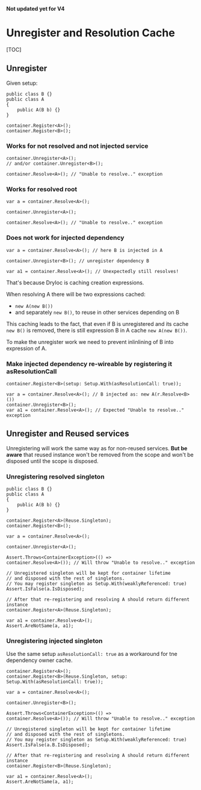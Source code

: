 **Not updated yet for V4**

# Unregister and Resolution Cache

[TOC]

## Unregister

Given setup:

    public class B {}
    public class A 
    {
        public A(B b) {}
    }

    container.Register<A>();
    container.Register<B>();

### Works for not resolved and not injected service

    container.Unregister<A>();
    // and/or container.Unregister<B>();

    container.Resolve<A>(); // "Unable to resolve.." exception

### Works for resolved root

    var a = container.Resolve<A>();

    container.Unregister<A>();

    container.Resolve<A>(); // "Unable to resolve.." exception

### Does not work for injected dependency

    var a = container.Resolve<A>(); // here B is injected in A

    container.Unregister<B>(); // unregister dependency B

    var a1 = container.Resolve<A>(); // Unexpectedly still resolves!

That's because DryIoc is caching creation expressions.

When resolving A there will be two expressions cached:
 
- `new A(new B())`
- and separately `new B()`, to reuse in other services depending on B

This caching leads to the fact, that even if B is unregistered and its cache `new B()` is removed, there is still expression B in A cache `new A(new B())`.

To make the unregister work we need to prevent inlinlining of B into expression of A.

### Make injected dependency re-wireable by registering it asResolutionCall

    container.Register<B>(setup: Setup.With(asResolutionCall: true));
    
    var a = container.Resolve<A>(); // B injected as: new A(r.Resolve<B>())
    container.Unregister<B>();
    var a1 = container.Resolve<A>(); // Expected "Unable to resolve.." exception
    


## Unregister and Reused services

Unregistering will work the same way as for non-reused services. 
__But be aware__ that reused instance won't be removed from the scope and won't be disposed until the scope is disposed.

### Unregistering resolved singleton

    public class B {}
    public class A 
    {
        public A(B b) {}
    }

    container.Register<A>(Reuse.Singleton);
    container.Register<B>();

    var a = container.Resolve<A>();

    container.Unregister<A>();

    Assert.Throws<ContainerException>(() => 
    container.Resolve<A>()); // Will throw "Unable to resolve.." exception

    // Unregistered singleton will be kept for container lifetime 
    // and disposed with the rest of singletons.
    // You may register singleton as Setup.With(weaklyReferenced: true)
    Assert.IsFalse(a.IsDisposed); 

    // After that re-registering and resolving A should return different instance
    container.Register<A>(Reuse.Singleton);

    var a1 = container.Resolve<A>();
    Assert.AreNotSame(a, a1);

### Unregistering injected singleton

Use the same setup `asResolutionCall: true` as a workaround for tne dependency owner cache.

    container.Register<A>();
    container.Register<B>(Reuse.Singleton, setup: Setup.With(asResolutionCall: true));

    var a = container.Resolve<A>();

    container.Unregister<B>();

    Assert.Throws<ContainerException>(() =>
    container.Resolve<A>()); // Will throw "Unable to resolve.." exception

    // Unregistered singleton will be kept for container lifetime 
    // and disposed with the rest of singletons.
    // You may register singleton as Setup.With(weaklyReferenced: true)
    Assert.IsFalse(a.B.IsDisposed);

    // After that re-registering and resolving A should return different instance
    container.Register<B>(Reuse.Singleton);

    var a1 = container.Resolve<A>();
    Assert.AreNotSame(a, a1);